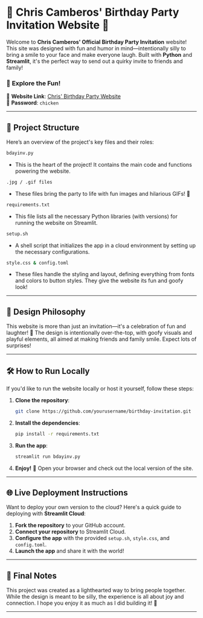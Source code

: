 
# 🎉 Chris Camberos' Birthday Party Invitation Website 🎉

Welcome to **Chris Camberos' Official Birthday Party Invitation** website! This site was designed with fun and humor in mind—intentionally silly to bring a smile to your face and make everyone laugh. Built with **Python** and **Streamlit**, it's the perfect way to send out a quirky invite to friends and family!

### 🚀 **Explore the Fun!**

🔗 **Website Link**: [Chris' Birthday Party Website](https://chrissybirthdaywebsite.streamlit.app/)  
🔐 **Password**: `chicken`

---

## 📂 Project Structure

Here’s an overview of the project's key files and their roles:

```bash
bdayinv.py
```
- This is the heart of the project! It contains the main code and functions powering the website.

```bash
.jpg / .gif files
```
- These files bring the party to life with fun images and hilarious GIFs! 🎉

```bash
requirements.txt
```
- This file lists all the necessary Python libraries (with versions) for running the website on Streamlit.

```bash
setup.sh
```
- A shell script that initializes the app in a cloud environment by setting up the necessary configurations.

```bash
style.css & config.toml
```
- These files handle the styling and layout, defining everything from fonts and colors to button styles. They give the website its fun and goofy look!

---

## 🎨 **Design Philosophy**

This website is more than just an invitation—it's a celebration of fun and laughter! 🎊 The design is intentionally over-the-top, with goofy visuals and playful elements, all aimed at making friends and family smile. Expect lots of surprises!

---

## 🛠️ **How to Run Locally**

If you'd like to run the website locally or host it yourself, follow these steps:

1. **Clone the repository**:
   ```bash
   git clone https://github.com/yourusername/birthday-invitation.git
   ```

2. **Install the dependencies**:
   ```bash
   pip install -r requirements.txt
   ```

3. **Run the app**:
   ```bash
   streamlit run bdayinv.py
   ```

4. **Enjoy!** 🎉 Open your browser and check out the local version of the site.

---

## 🌐 **Live Deployment Instructions**

Want to deploy your own version to the cloud? Here's a quick guide to deploying with **Streamlit Cloud**:

1. **Fork the repository** to your GitHub account.
2. **Connect your repository** to Streamlit Cloud.
3. **Configure the app** with the provided `setup.sh`, `style.css`, and `config.toml`.
4. **Launch the app** and share it with the world!

---

## 🎁 **Final Notes**

This project was created as a lighthearted way to bring people together. While the design is meant to be silly, the experience is all about joy and connection. I hope you enjoy it as much as I did building it! 🥳

---
